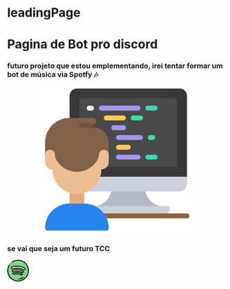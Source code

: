 # leadingPage

# Pagina de Bot pro discord

### futuro projeto que estou emplementando, irei tentar formar um bot de música via Spotfy 🎶

<!-- <img src="img/programador.png" alt="Bot-Discord-img"> -->

<div align='center'>
    <img src='img/programador.png'  width='340px'>
</div>

### se vai que seja um futuro <strong>TCC</strong></p> 

<img src='img/spotify.png' width='50px'>


